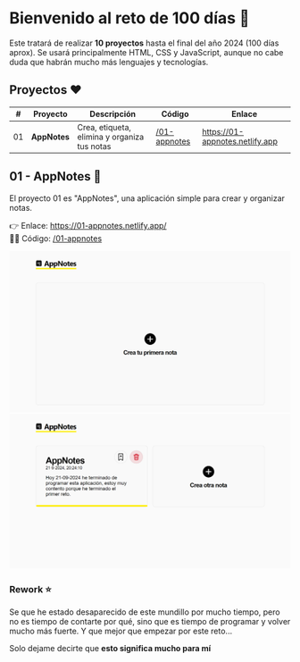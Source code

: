 # Bienvenido al reto de 100 días 🎯

Este tratará de realizar **10 proyectos** hasta el final del año 2024 (100 días aprox). Se usará principalmente HTML, CSS y JavaScript, aunque no cabe duda que habrán mucho más lenguajes y
tecnologías.

## Proyectos ❤️

| #   | Proyecto     | Descripción                                  | Código                                                                          | Enlace                          |
| --- | ------------ | -------------------------------------------- | ------------------------------------------------------------------------------- | ------------------------------- |
| 01  | **AppNotes** | Crea, etiqueta, elimina y organiza tus notas | [/01-appnotes](https://github.com/jevmydev/reto-100-dias/tree/main/01-appnotes) | https://01-appnotes.netlify.app |

## 01 - AppNotes 📓

El proyecto 01 es "AppNotes", una aplicación simple para crear y organizar notas.

👉 Enlace: https://01-appnotes.netlify.app/ <br /> 🧑‍💻 Código: [/01-appnotes](https://github.com/jevmydev/reto-100-dias/tree/main/01-appnotes)

![Hero de AppNotes](./images/appnotes/hero.png) ![Notas de AppNotes](./images/appnotes/notes.png)

### Rework ⭐

Se que he estado desaparecido de este mundillo por mucho tiempo, pero no es tiempo de contarte por qué, sino que es tiempo de programar y volver mucho más fuerte. Y que mejor que empezar por este
reto...

Solo dejame decirte que **esto significa mucho para mí**
